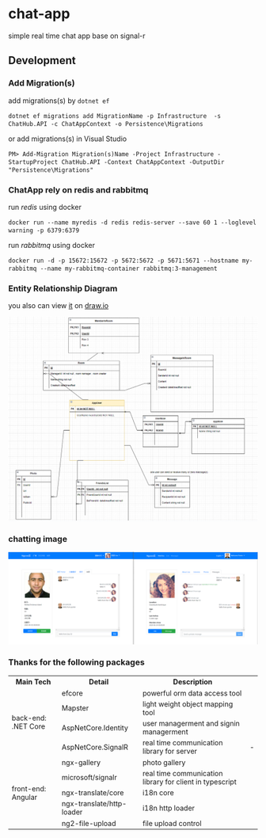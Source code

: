 # chat-app

simple real time chat app base on signal-r

## Development

### Add Migration(s)

add migrations(s) by `dotnet ef`

```
dotnet ef migrations add MigrationName -p Infrastructure  -s ChatHub.API -c ChatAppContext -o Persistence\Migrations
```

or add migrations(s) in Visual Studio

```
PM> Add-Migration Migration(s)Name -Project Infrastructure -StartupProject ChatHub.API -Context ChatAppContext -OutputDir "Persistence\Migrations"
```

### ChatApp rely on redis and rabbitmq

run *redis* using docker

```
docker run --name myredis -d redis redis-server --save 60 1 --loglevel warning -p 6379:6379
```

run  *rabbitmq* using docker

```
docker run -d -p 15672:15672 -p 5672:5672 -p 5671:5671 --hostname my-rabbitmq --name my-rabbitmq-container rabbitmq:3-management
```

### Entity Relationship Diagram

you also can view [it](https://github.com/839928622/chat-app/tree/main/src/Assets/ERD) on [draw.io](https://app.diagrams.net/)

<img src="src/Assets/Images/ERD.png"  />

### chatting image

<img src="src/Assets/Images/chatting.png"  />

### Thanks for the following packages

<table>

<tr>
     <th>Main Tech</th>
     <th>Detail</th>
      <th>Description</th>

</tr >
<tr >
    <td rowspan="4">back-end: .NET Core</td>
    <td>efcore</td>
   <td>powerful orm data access tool</td>

</tr>
<tr>
    <td>Mapster</td>
 <td>light weight object mapping tool</td>

</tr>
<tr>
    <td>AspNetCore.Identity</td>
    <td>user managerment and signin managerment</td>

</tr>
<tr>
    <td>AspNetCore.SignalR</td>
    <td>real time communication library for server</td>
 <td>-</td>
</tr>
<tr>
    <td rowspan="5">front-end: Angular</td>
    <td>ngx-gallery</td>
    <td>photo gallery</td>

</tr>
<tr>
    <td >microsoft/signalr</td>
    <td >real time communication library for client in typescript</td>

</tr>
<tr>
    <td >ngx-translate/core</td>
    <td >i18n core</td>

</tr>
<tr>
    <td >ngx-translate/http-loader</td>
    <td >i18n http loader</td>

</tr>
<tr>
    <td >ng2-file-upload</td>
    <td >file upload control</td>

</tr>

</table>